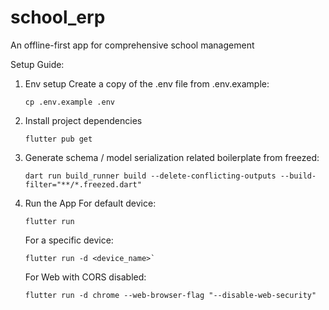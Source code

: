 # school_erp

An offline-first app for comprehensive school management

Setup Guide:
1. Env setup
    Create a copy of the .env file from .env.example:
   
    ```shell
   cp .env.example .env
    ```

2. Install project dependencies
    ```shell
   flutter pub get
    ```

3. Generate schema / model serialization related boilerplate from freezed:
    ```shell
    dart run build_runner build --delete-conflicting-outputs --build-filter="**/*.freezed.dart"
    ```

4. Run the App
    For default device:
    ```shell
    flutter run
    ```
    
    For a specific device:
    ```shell
    flutter run -d <device_name>`
    ```

   For Web with CORS disabled:
    ```shell
    flutter run -d chrome --web-browser-flag "--disable-web-security"
    ```
